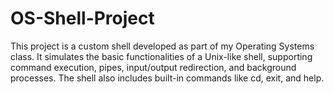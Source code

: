 # OS-Shell-Project
This project is a custom shell developed as part of my Operating Systems class. It simulates the basic functionalities of a Unix-like shell, supporting command execution, pipes, input/output redirection, and background processes. The shell also includes built-in commands like cd, exit, and help.
